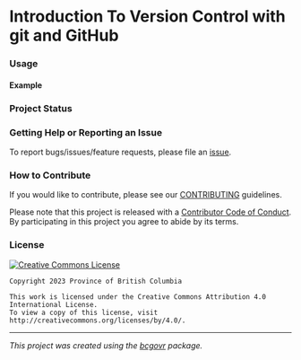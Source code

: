 <!-- 
[![Lifecycle:Maturing](https://img.shields.io/badge/Lifecycle-Maturing-007EC6)](<Redirect-URL>)
-->

Introduction To Version Control with git and GitHub
============================

### Usage


#### Example

### Project Status

### Getting Help or Reporting an Issue

To report bugs/issues/feature requests, please file an [issue](https://github.com/bcgov/ds-intro-to-git/issues/).

### How to Contribute

If you would like to contribute, please see our [CONTRIBUTING](CONTRIBUTING.md) guidelines.

Please note that this project is released with a [Contributor Code of Conduct](CODE_OF_CONDUCT.md). By participating in this project you agree to abide by its terms.

### License

[![Creative Commons License](https://i.creativecommons.org/l/by/4.0/88x31.png)](http://creativecommons.org/licenses/by/4.0/)

```
Copyright 2023 Province of British Columbia

This work is licensed under the Creative Commons Attribution 4.0 International License.
To view a copy of this license, visit http://creativecommons.org/licenses/by/4.0/.
```
---
*This project was created using the [bcgovr](https://github.com/bcgov/bcgovr) package.* 
